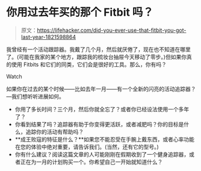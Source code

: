 # 你用过去年买的那个 Fitbit 吗？

> 原文：<https://lifehacker.com/did-you-ever-use-that-fitbit-you-got-last-year-1821598864>

我曾经有一个活动跟踪器。我戴了几个月，然后就厌倦了，现在也不知道在哪里了。(可能在我家的某个地方，跟踪我的梳妆台抽屉今天移动了零步。)但如果你真的使用 Fitbits 和它们的同类，它们会是很好的工具。那么，你有吗？

Watch

如果你在过去的某个时候——比如去年一月——有一个全新的闪亮的活动追踪器？—我们想听听进展如何。

*   你用了多长时间？三个月，然后你就全忘了？或者你已经设法使用一个多年了？
*   你看到结果了吗？追踪器有助于你变得更活跃，或者减肥吗？你的目标是什么，追踪你的活动有帮助吗？
*   **成王败寇的特征是什么？**如果您不能忍受在手腕上戴东西，或者心率功能在您的体验中绝对重要，请告诉我们。(当然，还有它的型号。)
*   你有什么建议？阅读这篇文章的人可能刚刚在假期收到了一个健身追踪器，或者正在为一月的计划购买一个。你希望自己一开始就知道什么？